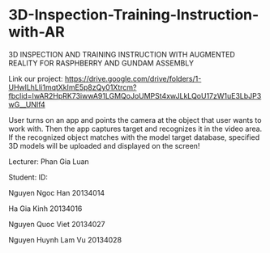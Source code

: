 # 3D-Inspection-Training-Instruction-with-AR
3D INSPECTION AND TRAINING INSTRUCTION WITH AUGMENTED REALITY FOR RASPHBERRY AND GUNDAM ASSEMBLY

Link our project:
https://drive.google.com/drive/folders/1-UHwlLhLIi1mqtXkImE5p8zQy01Xtrcm?fbclid=IwAR2HpRK73iwwA91LGMQoJoUMPSt4xwJLkLQoU17zW1uE3LbJP3wG__UNIf4

User turns on an app and points the camera at the object that user wants to work with. Then the app captures target and recognizes it in the video area. If the recognized object matches with the model target database, specified 3D models will be uploaded and displayed on the screen!

Lecturer:  Phan Gia Luan

Student:                         ID:

Nguyen Ngoc Han	  	             20134014

Ha Gia Kinh          						 20134016

Nguyen Quoc Viet					  	   20134027

Nguyen Huynh Lam Vu				       20134028
